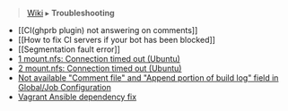 > [Wiki](Home) ▸ **Troubleshooting**

* [[CI(ghprb plugin) not answering on comments]]
* [[How to fix CI servers if your bot has been blocked]]
* [[Segmentation fault error]]
* [1 mount.nfs: Connection timed out (Ubuntu)](https://github.com/propeoplemd/cibox/issues/300)
* [2 mount.nfs: Connection timed out (Ubuntu)](https://github.com/propeoplemd/cibox/issues/302)
* [Not available "Comment file" and "Append portion of build log" field in Global/Job Configuration](https://github.com/propeoplemd/cibox/issues/223#issuecomment-165734053)
* [Vagrant Ansible dependency fix](https://github.com/propeoplemd/cibox/wiki/Vagrant-Ansible-dependency-fix)